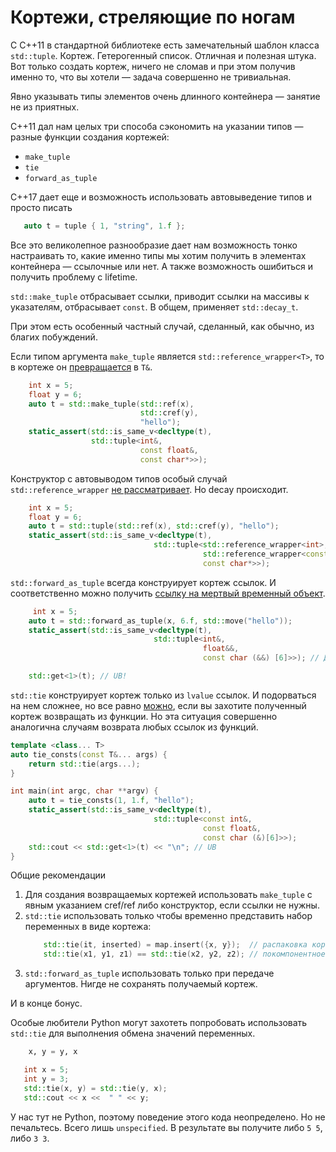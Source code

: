 # Кортежи, стреляющие по ногам

С C++11 в стандартной библиотеке есть замечательный шаблон класса `std::tuple`. 
Кортеж. Гетерогенный список. Отличная и полезная штука. Вот только создать кортеж, ничего не сломав
и при этом получив именно то, что вы хотели — задача совершенно не тривиальная.

Явно указывать типы элементов очень длинного контейнера — занятие не из приятных.

С++11 дал нам целых три способа сэкономить на указании типов — разные функции создания кортежей:

- `make_tuple`
- `tie`
- `forward_as_tuple`

С++17 дает еще и возможность использовать автовыведение типов и просто писать

```C++
   auto t = tuple { 1, "string", 1.f };
```

Все это великолепное разнообразие дает нам возможность тонко настраивать то, 
какие именно типы мы хотим получить в элементах контейнера — ссылочные или нет.
А также возможность ошибиться и получить проблему с lifetime.

`std::make_tuple` отбрасывает ссылки, приводит ссылки на массивы к указателям, отбрасывает `const`. В общем,
применяет `std::decay_t`. 

При этом есть особенный частный случай, сделанный, как обычно, из благих побуждений.

Если типом аргумента `make_tuple` является `std::reference_wrapper<T>`, то в кортеже он [превращается](https://godbolt.org/z/bv17q5fEM)
в `T&`.

```C++
    int x = 5;
    float y = 6;
    auto t = std::make_tuple(std::ref(x), 
                             std::cref(y), 
                             "hello");
    static_assert(std::is_same_v<decltype(t), 
                  std::tuple<int&, 
                             const float&, 
                             const char*>>);
```

Конструктор с автовыводом типов особый случай `std::reference_wrapper` [не рассматривает](https://godbolt.org/z/cEd3e69bj).
Но decay происходит.

```C++
    int x = 5;
    float y = 6;
    auto t = std::tuple(std::ref(x), std::cref(y), "hello");
    static_assert(std::is_same_v<decltype(t), 
                                std::tuple<std::reference_wrapper<int>,
                                           std::reference_wrapper<const float>,
                                           const char*>>);
```

`std::forward_as_tuple` всегда конструирует кортеж ссылок. И соответственно можно получить [ссылку на мертвый временный объект](https://godbolt.org/z/8c8EjGq7c).

```C++
     int x = 5;
    auto t = std::forward_as_tuple(x, 6.f, std::move("hello"));
    static_assert(std::is_same_v<decltype(t), 
                                std::tuple<int&,
                                           float&&,
                                           const char (&&) [6]>>); // Да, это rvalue ссылка на массив

    std::get<1>(t); // UB!
```

`std::tie` конструирует кортеж только из `lvalue` ссылок. И подорваться на нем сложнее, но все равно [можно](https://godbolt.org/z/WPP7qca6a), если вы захотите полученный кортеж возвращать из функции. Но эта ситуация совершенно аналогична случаям возврата любых ссылок из функций.

```C++
template <class... T>
auto tie_consts(const T&... args) {
    return std::tie(args...);
}

int main(int argc, char **argv) {
    auto t = tie_consts(1, 1.f, "hello");
    static_assert(std::is_same_v<decltype(t),
                                std::tuple<const int&, 
                                           const float&, 
                                           const char (&)[6]>>);
    std::cout << std::get<1>(t) << "\n"; // UB
}
```

Общие рекомендации 

1. Для создания возвращаемых кортежей использовать `make_tuple` с явным указанием cref/ref
 либо конструктор, если ссылки не нужны.
2. `std::tie` использовать только чтобы временно представить набор переменных в виде кортежа:
    ```C++
        std::tie(it, inserted) = map.insert({x, y});  // распаковка кортежей
        std::tie(x1, y1, z1) == std::tie(x2, y2, z2); // покомпонентное сравнение
    ```
3. `std::forward_as_tuple` использовать только при передаче аргументов. Нигде не сохранять получаемый кортеж.


И в конце бонус.

Особые любители Python могут захотеть попробовать использовать `std::tie` для выполнения обмена значений переменных.

```Python
    x, y = y, x
```

```C++
   int x = 5;
   int y = 3;
   std::tie(x, y) = std::tie(y, x);
   std::cout << x <<  " " << y; 
```

У нас тут не Python, поэтому поведение этого кода неопределено. Но не печальтесь. Всего лишь `unspecified`.
В результате вы получите либо `5 5`, либо `3 3`.